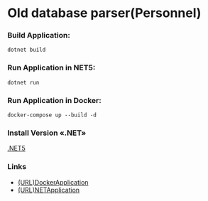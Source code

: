 # Old database parser(Personnel)
### Build Application:
``dotnet build``
### Run Application in NET5:
``dotnet run ``
### Run Application in Docker:
``docker-compose up --build -d ``
### Install Version «.NET»
[.NET5](https://github.com/dotnet/core/blob/main/release-notes/5.0/5.0.0/5.0.0.md)

### Links
- [(URL)DockerApplication](http://localhost/swagger/index.html)
- [(URL)NETApplication](http://localhost:5000/swagger/index.html)
